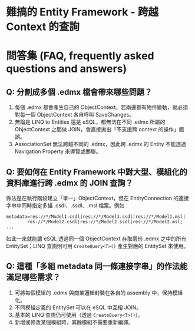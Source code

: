 # 難搞的 Entity Framework - 跨越 Context 的查詢

# 問答集 (FAQ, frequently asked questions and answers)

## Q: 分割成多個 .edmx 檔會帶來哪些問題？
1. 每個 .edmx 都會產生自己的 ObjectContext，若兩邊都有物件變動，就必須對每一個 ObjectContext 各自呼叫 SaveChanges。  
2. 無論是 LINQ to Entities 還是 eSQL，都無法在不同 .edmx 所屬的 ObjectContext 之間做 JOIN，會直接拋出「不支援跨 context 的操作」錯誤。  
3. AssociationSet 無法跨越不同的 .edmx，因此跨 .edmx 的 Entity 不能透過 Navigation Property 來導覽或關聯。

## Q: 要如何在 Entity Framework 中對大型、模組化的資料庫進行跨 .edmx 的 JOIN 查詢？
做法是在執行階段建立「單一」ObjectContext，但在 EntityConnection 的連接字串中同時指定多組 .csdl、.ssdl、.msl 檔案。例如：  
```
metadata=res://*/Model1.csdl|res://*/Model1.ssdl|res://*/Model1.msl|
        res://*/Model2.csdl|res://*/Model2.ssdl|res://*/Model2.msl;
...
```  
如此一來就能讓 eSQL 透過同一個 ObjectContext 存取兩份 .edmx 之中的所有 EntitySet；LINQ 查詢則可用 `CreateQuery<T>()` 產生對應的 EntitySet 來使用。

## Q: 這種「多組 metadata 同一條連接字串」的作法能滿足哪些需求？
1. 可將每個模組的 .edmx 與商業邏輯封裝在各自的 assembly 中，保持模組化。  
2. 不同模組定義的 EntitySet 可以在 eSQL 中互相 JOIN。  
3. 基本的 LINQ 查詢仍可使用（透過 `CreateQuery<T>()`）。  
4. 新增或修改某個模組時，其餘模組不需要重新編譯。